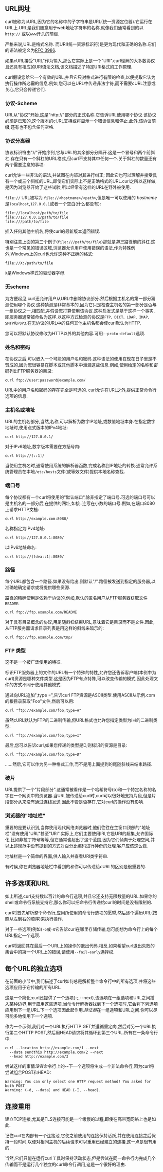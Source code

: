 
## URL网址

curl被称为cURL,因为它的名称中的子字符串是URL(统一资源定位器).它运行在URL上.URL是我们随意用于web地址字符串的名称,就像我们通常看到的以 `http://` 或以`www`开头的前缀.

严格来说,URL是格式名称. 而URI(统一资源标识符)是更为现代和正确的名称.它们的语法被定义为[RFC 3986](https://www.ietf.org/rfc/rfc3986.txt).

如果cURL接受"URL"作为输入,那么它实际上是一个"URI".curl理解的大多数协议且还具有相应的URI语法文档,该文档描述了特定URI格式的工作原理.

curl假设您给它一个有效的URL,并且它只对格式进行有限的检查,以便提取它认为执行操作所必需的信息.例如,您可以在URL中传递非法字符,而不需要cURL注意或关心,它只会传递它们.

### 协议-Scheme

URL从"协议"开始,这是"http://"部分的正式名称.它告诉URL使用哪个协议.该协议必须是已知的,这个版本的cURL支持或将显示一个错误信息和停止.此外,该协议前缀,还有也不包含任何空格.

### 协议分离器

协议标识符由"//"开始序列,它与URL的其余部分分隔开.这是一个冒号和两个前斜杠.存在只有一个斜杠的URL格式,但curl不支持其中任何一个.关于斜杠的数量还有两个需要注意的事项:

curl允许一些非法的语法,并试图在内部对其进行纠正; 因此它也可以理解并接受具有一个或三个斜杠的URL,即使它们实际上不是正确格式的URL.curl之所以这样做,是因为浏览器开始了这些试验,所以经常有这样的URL在野外被使用.

`file://` URL被写为 `file://<hostname>/<path>`,但是唯一可以使用的 *hostname* 是`localhost`,`127.0.0.1`或者一个空白(什么都没有):

```
file://localhost/path/to/file
file://127.0.0.1/path/to/file
file:///path/to/file
```

插入任何其他主机名,将使curl的最新版本返回错误.

特别注意上面的第三个例子(`file:///path/to/file`)那就是*第三*路径前的斜杠.这也是一个常见的错误区域,浏览器允许用户使用错误的语法,作为特殊例外,Windows上的curl也允许这种不正确的格式:

```
file://X:/path/to/file
```

`X`是Windows样式的驱动器字母.

### 无scheme

为方便起见,curl还允许用户从URL中删除协议部分.然后根据主机名的第一部分猜测使用哪个协议.这种猜测是非常基本的,因为它只是检查主机名的第一部分是否与一组协议之一,相匹配,并假设您打算使用该协议.这种启发式是基于这样一个事实,即服务器通常被命名为这样.以这种方式检测的协议是`FTP、DICT、LDAP、IMAP、SMTP和POP3`.在无协议的URL中的任何其他主机名都会使curl默认为HTTP.

您可以将默认协议修改为HTTP以外的其他内容.可用`--proto-default`选项.

### 姓名和密码

在协议之后,可以嵌入一个可能的用户名和密码.这种语法的使用在现在日子里是不赞成的,因为您很容易在脚本或其他脚本中泄漏这些信息.例如,使用给定的名称和密码列出FTP服务器的目录:

```
curl ftp://user:password@example.com/
```

URL中的用户名和密码的存在完全是可选的. curl允许在URL之外,提供正常命令行选项的信息.

### 主机名或地址

URL的主机名部分,当然,名称,可以解析为数字IP地址,或数值地址本身.在指定数字地址时,使用点式版本的IPv4地址:

```
curl http://127.0.0.1/
```

对于IPv6地址,数字版本需要在方括号内:

```
curl http://[::1]/
```

当使用主机名时,通常使用系统的解析器函数,完成名称到IP地址的转换.通常允许系统管理员在本地`/etc/hosts`文件(或等效文件)提供本地名称查找.

### 端口号

每个协议都有一个curl将使用的"默认端口",除非指定了端口号.可选的端口号可以是主机名的一部分后,在提供的网址,如接`:`连写在小数的端口号.例如,在端口8080上请求HTTP文档:

```
curl http://example.com:8080/
```

名称指定为IPv4地址:

```
curl http://127.0.0.1:8080/
```

以IPv6地址命名:

```
curl http://[fdea::1]:8080/
```

### 路径

每个URL都包含一个路径.如果没有给出,则默认"/".路径被发送到指定的服务器,以准确地确定请求或将提供哪些资源.

路径的精确使用是依赖于协议的.例如,默认的匿名用户从FTP服务器获取文件`README`:

```
curl ftp://ftp.example.com/README
```

对于具有目录概念的协议,用尾随斜杠结束URL,意味着它是目录而不是文件.因此,从FTP服务器请求目录列表是用这样的斜线来暗示的:

```
curl ftp://ftp.example.com/tmp/
```

### FTP 类型

<!-- 翻译到这里 -->

这不是一个被广泛使用的特征.

标识FTP服务器上的文件的URL有一个特殊的特性,允许您还告诉客户端(本例中为curl)资源是哪种文件类型.这是因为FTP有点特殊,可以改变传输的模式,因此处理文件的方式不同于使用其他模式.

通过向URL追加";type =",告诉curl FTP资源是ASCII类型.使用ASCII从示例.com的根目录获取"Foo"文件,然后可以用:

```
curl "ftp://example.com/foo;type=A"
```

虽然cURL默认为FTP的二进制传输,但URL格式也允许您指定类型为i=i的二进制类型:

```
curl "ftp://example.com/foo;type=I"
```

最后,您可以告诉curl,如果您传递的类型是D,则标识的资源是目录:

```
curl "ftp://example.com/foo;type=D"
```

……然后,它可以作为另一种格式工作,而不是用上面提到的尾随斜线来结束路径.

### 破片

URL提供了一个"片段部分".这通常被看作是一个哈希符号(α)和一个特定名称的名字在一个网页中的浏览器.当URL被传递给curl时,curl可以很好地支持片段,但是片段部分从来没有通过连线发送,因此不管是否存在,它对curl的操作没有影响.

### 浏览器的"地址栏"

重要的是要认识到,当你使用现代网络浏览器时,他们往往在主窗口顶部的"地址栏"没有使用"URL"甚至"URI".实际上,它们主要使用IRI,它是URI的超集,允许国际化,比如非拉丁符号等等,但它通常也超出了这个范围,因为它们倾向于处理空间,并以上述规范中没有提到的方式对百分比编码进行神奇的处理.客户应该这么做.

地址栏是一个简单的界面,供人输入并查看URI类字符串.

有时候,你在浏览器地址栏中看到的和你可以传递给cURL的区别是很重要的.

## 许多选项和URL

如上所述,curl支持数以百计的命令行选项,并且它还支持无限数量的URL.如果你的shell或命令行系统支持它,那么你可以把命令行传递给curl的时间是没有限制的.

curl将首先解析整个命令行,应用所使用的命令行选项的愿望,然后逐个遍历URL(按照从左到右的顺序)来执行操作.

对于一些选项(例如)`-o`或`-O`它告诉curl在哪里存储传输,您可能想为命令行上的每个URL指定一个选项.

curl将返回其在最后一个URL上的操作的退出代码.相反,如果希望curl退出失败的集合中的第一个URL上的错误,请使用`--fail-early`选择权.

## 每个URL的独立选项

在前面的小节中,我们描述了curl如何总是解析整个命令行中的所有选项,并将这些选项应用于它传输的所有URL.

这是一个简化:curl还提供了一个选项(-;,--next),该选项在一组选项和URL之间插入某种边界,用于应用这些选项.当命令行解析器找到下一个选项时,它会将下列选项应用到下一组URL.下一个选项因此起作用.*除法器*在一组选项和URL之间.你可以尽可能多地使用下一个选项.

作为一个示例,我们对一个URL执行HTTP GET并遵循重定向,然后对另一个URL执行第二个HTTP POST,然后用HEAD请求将其循环到第三个URL.所有在一条命令行中:

```
curl --location http://example.com/1 --next
  --data sendthis http://example.com/2 --next
  --head http://example.com/3
```

尝试这样的事情*没有*命令行上的--下一个选项将生成一个非法命令行,因为curl将尝试组合POST和HEAD:

```
Warning: You can only select one HTTP request method! You asked for both POST
Warning: (-d, --data) and HEAD (-I, --head).
```

## 连接重用

建立TCP连接,尤其是TLS连接可能是一个缓慢的过程,即使在高带宽网络上也是如此.

记住curl在内部有一个连接池,它使之前使用的连接保持活跃,并在使用连接之后保持一段时间,以便对相同主机的后续请求可以重用已经建立的连接,这一点是很有用的.

当然,它们只能在运行curl工具时保持活动状态,但是尝试在同一命令行内完成几个传输而不是运行几个独立的curl命令行调用,这是一个很好的理由.
